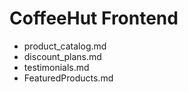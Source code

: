# CoffeeHut Frontend
- product_catalog.md
- discount_plans.md
- testimonials.md
- FeaturedProducts.md
